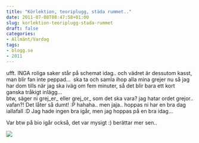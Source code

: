 ```yaml
---
title: "Körlektion, teoriplugg, städa rummet.."
date: 2011-07-08T08:47:58+01:00
slug: korlektion-teoriplugg-stada-rummet
draft: false
categories:
- Allmänt/Vardag
tags:
- blogg.se
- 2011
---
```

ufft. INGA roliga saker står på schemat idag.. och vädret är dessutom kasst, man blir fan inte peppad...  ska ta och samla ihop alla mina grejer nu så jag har dom tills när jag ska iväg om fem minuter, så det blir bara ett kort ganska tråkigt inlägg...  
btw, säger ni grej\_er\_ eller grej\_or\_ som det ska vara? jag hatar ordet grejor.. vafan?! Det låter så dumt! :P hahaha.. men jaja.. hoppas ni har en bra dag iallafall :D Jag hade ingen bra igår, men jag hoppas på en bra idag...  
  
Var btw på bio igår också, det var mysigt :) berättar mer sen..  
  
![](/assets/images/blogg.se/transformers_3_optimus_prime_156350547.jpg)